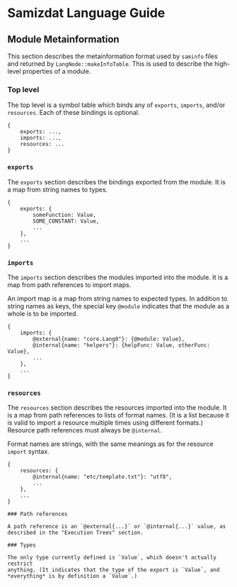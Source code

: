 Samizdat Language Guide
=======================

Module Metainformation
----------------------

This section describes the metainformation format used by `saminfo` files
and returned by `LangNode::makeInfoTable`. This is used to describe the
high-level properties of a module.

### Top level

The top level is a symbol table which binds any of `exports`, `imports`,
and/or `resources`. Each of these bindings is optional.

```
{
    exports: ...,
    imports: ...,
    resources: ...
}
```

### `exports`

The `exports` section describes the bindings exported from the module.
It is a map from string names to types.

```
{
    exports: {
        someFunction: Value,
        SOME_CONSTANT: Value,
        ...
    },
    ...
}
```

### `imports`

The `imports` section describes the modules imported into the module.
It is a map from path references to import maps.

An import map is a map from string names to expected types. In addition to
string names as keys, the special key `@module` indicates that the
module as a whole is to be imported.

```
{
    imports: {
        @external{name: "core.Lang0"}: {@module: Value},
        @internal{name: "helpers"}: {helpFunc: Value, otherFunc: Value},
        ...
    },
    ...
}
```

### `resources`

The `resources` section describes the resources imported into the module.
It is a map from path references to lists of format names. (It is a list
because it is valid to import a resource multiple times using different
formats.) Resource path references must always be `@internal`.

Format names are strings, with the same meanings as for the resource `import`
syntax.

```
{
    resources: {
        @internal{name: "etc/template.txt"}: "utf8",
        ...
    },
    ...
}

### Path references

A path reference is an `@external{...}` or `@internal{...}` value, as
described in the "Execution Trees" section.

### Types

The only type currently defined is `Value`, which doesn't actually restrict
anything. (It indicates that the type of the export is `Value`, and
*everything* is by definition a `Value`.)
